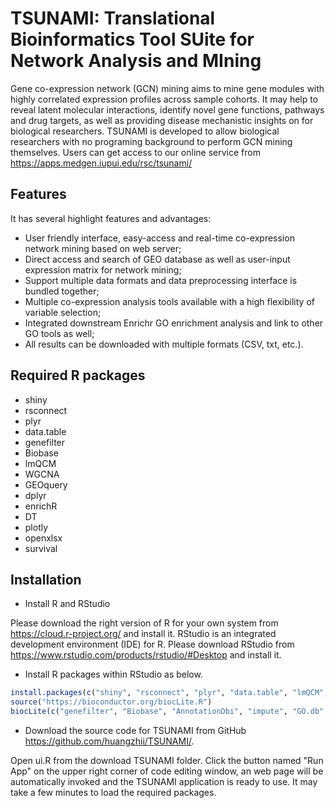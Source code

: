 # TSUNAMI: Translational Bioinformatics Tool SUite for Network Analysis and MIning
Gene co-expression network (GCN) mining aims to mine gene modules with highly correlated expression profiles across sample cohorts. It may help to reveal latent molecular interactions, identify novel gene functions, pathways and drug targets, as well as providing disease mechanistic insights on for biological researchers. TSUNAMI is developed to allow biological researchers with no programing background to perform GCN mining themselves. Users can get access to our online service from https://apps.medgen.iupui.edu/rsc/tsunami/

## Features
It has several highlight features and advantages:
* User friendly interface, easy-access and real-time co-expression network mining based on web server;
* Direct access and search of GEO database as well as user-input expression matrix for network mining;
* Support multiple data formats and data preprocessing interface is bundled together;
* Multiple co-expression analysis tools available with a high flexibility of variable selection;
* Integrated downstream Enrichr GO enrichment analysis and link to other GO tools as well;
* All results can be downloaded with multiple formats (CSV, txt, etc.).

## Required R packages
* shiny
* rsconnect
* plyr
* data.table
* genefilter
* Biobase
* lmQCM
* WGCNA
* GEOquery
* dplyr
* enrichR
* DT
* plotly
* openxlsx
* survival

## Installation
* Install R and RStudio

Please download the right version of R for your own system from https://cloud.r-project.org/ and install it. 
RStudio is an integrated development environment (IDE) for R. Please download RStudio from https://www.rstudio.com/products/rstudio/#Desktop and install it.
* Install R packages within RStudio as below.
```r
install.packages(c("shiny", "rsconnect", "plyr", "data.table", "lmQCM", "WGCNA", "dplyr", "enrichR", "DT", "plotly", "openxlsx", "survival"))
source("https://bioconductor.org/biocLite.R")
biocLite(c("genefilter", "Biobase", "AnnotationDbi", "impute", "GO.db", "preprocessCore", "GEOquery"))
```
* Download the source code for TSUNAMI from GitHub https://github.com/huangzhii/TSUNAMI/.

Open ui.R from the download TSUNAMI folder. Click the button named "Run App" on the upper right corner of code editing window, an web page will be automatically invoked and the TSUNAMI application is ready to use. It may take a few minutes to load the required packages. 
